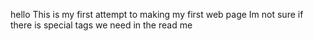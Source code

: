 hello
This is my first attempt to making my first web page
Im not sure if there is special tags we need in the read me 